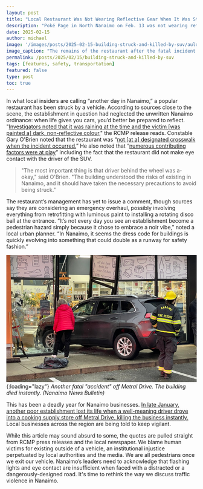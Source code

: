 ```yaml
---
layout: post
title: "Local Restaurant Was Not Wearing Reflective Gear When It Was Struck And Killed By An SUV"
description: "Poké Page in North Nanaimo on Feb. 13 was not wearing reflective gear, nor did it make eye contact with the driver of the SUV."
date: 2025-02-15
author: michael
image: '/images/posts/2025-02-15-building-struck-and-killed-by-suv/aulds-road-restaurant-crash-feb-13.jpg'
image_caption: "The remains of the restaurant after the fatal incident. (Nanaimo News Bulletin)"
permalink: /posts/2025/02/15/building-struck-and-killed-by-suv
tags: [features, safety, transportation]
featured: false
type: post
toc: true
---
```


In what local insiders are calling “another day in Nanaimo,” a popular restaurant has been struck by a vehicle. According to sources close to the scene, the establishment in question had neglected the unwritten Nanaimo ordinance: when life gives you cars, you’d better be prepared to reflect. "[Investigators noted that it was raining at the time and the victim [was painted a] dark, non-reflective colour,](https://www.ctvnews.ca/vancouver/article/nanaimo-crash-leaves-pedestrian-with-life-threatening-injuries-rcmp-say/)" the RCMP release reads. Constable Gary O'Brien noted that the restaurant was “[not [at a] designated crosswalk when the incident occurred.](https://nanaimonewsnow.com/2024/02/28/woman-hit-by-car-in-nanaimo-has-life-threatening-injuries/)” He also noted that “[numerous contributing factors were at play](https://nanaimonewsnow.com/2021/01/13/pedestrian-seriously-hurt-after-being-hit-by-vehicle-behind-brooks-landing/)” including the fact that the restaurant did not make eye contact with the driver of the SUV. 

> "The most important thing is that driver behind the wheel was a-okay," said O'Brien. "The building understood the risks of existing in Nanaimo, and it should have taken the necessary precautions to avoid being struck."

The restaurant’s management has yet to issue a comment, though sources say they are considering an emergency overhaul, possibly involving everything from retrofitting with luminous paint to installing a rotating disco ball at the entrance. “It’s not every day you see an establishment become a pedestrian hazard simply because it chose to embrace a noir vibe,” noted a local urban planner. “In Nanaimo, it seems the dress code for buildings is quickly evolving into something that could double as a runway for safety fashion.”

![Another fatal "accident" off Metral Drive. The building died instantly. (Nanaimo News Bulletin)](/images/posts/2025-02-15-building-struck-and-killed-by-suv/metral-accident.jpg){:loading="lazy"}
*Another fatal "accident" off Metral Drive. The building died instantly. (Nanaimo News Bulletin)*

This has been a deadly year for Nanaimo businesses. [In late January, another poor establishment lost its life when a well-meaning driver drove into a cooking supply store off Metral Drive, killing the business instantly.](https://cheknews.ca/driver-of-vehicle-crashes-into-nanaimo-storefront-thursday-nanaimo-fire-rescue-responds-1236656/) Local businesses across the region are being told to keep vigilant.

While this article may sound absurd to some, the quotes are pulled straight from RCMP press releases and the local newspaper. We blame human victims for existing outside of a vehicle, an institutional injustice perpetuated by local authorities and the media. We are all pedestrians once we exit our vehicle. Nanaimo’s leaders need to acknowledge that flashing lights and eye contact are insufficient when faced with a distracted or a dangerously-designed road. It's time to rethink the way we discuss traffic violence in Nanaimo.
